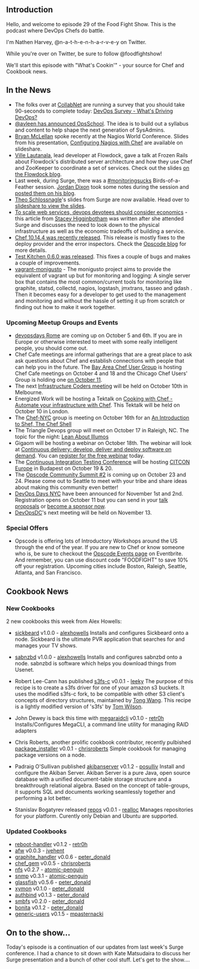 Introduction
------------

Hello, and welcome to episode 29 of the Food Fight Show.  This is the podcast where DevOps Chefs do battle.

I'm Nathen Harvey, @n-a-t-h-e-n-h-a-r-v-e-y on Twitter.

While you're over on Twitter, be sure to follow @foodfightshow!

We'll start this episode with "What's Cookin'" - your source for Chef and Cookbook news.

In the News<a name="news"></a>
-----------
* The folks over at [CollabNet](https://twitter.com/CollabNet) are running a survey that you should take 90-seconds to complete today:  [DevOps Survey - What's Driving DevOps?](https://www.surveymonkey.com/s/DevOps-survey)
* [@avleen has announced OpsSchool](https://twitter.com/avleen/status/250362361309978624).  The idea is to build out a syllabus and content to help shape the next generation of SysAdmins.
* [Bryan McLellan](https://twitter.com/btmspox) spoke recently at the Nagios World Conference.  Slides from his presentation, [Configuring Nagios with Chef](http://www.slideshare.net/btm/using-nagios-with-chef) are available on slideshare.
* [Ville Lautanala](https://twitter.com/lautis), lead developer at Flowdock, gave a talk at Frozen Rails about Flowdock's distributed server architecture and how they use Chef and ZooKeeper to coordinate a set of services.  Check out the slides [on the Flowdock blog](http://blog.flowdock.com/2012/10/01/a-tale-of-a-server-architecture/).
* Last week, during Surge, there was a [#monitoringsucks](https://twitter.com/i/#!/search/?q=%23monitoringsucks) Birds-of-a-Feather session.  [Jordan Dixon](http://twitter.com/obfuscurity) took some notes during the session and [posted them on his blog](http://obfuscurity.com/2012/09/monitoringsucks-bof-at-surge-2012).
* [Theo Schlossnagle](http://twitter.com/postwait)'s slides from Surge are now available.  Head over to [slideshare to view the slides](http://www.slideshare.net/postwait/xtreme-deployment).
* [To scale web services, devops devotees should consider economics](http://gigaom.com/cloud/to-scale-web-services-devops-devotees-should-consider-economics/) - this article from [Stacey Higginbotham](http://gigaom.com/author/shigginbotham/) was written after she attended Surge and discusses the need to look down to the physical infrastructure as well as the economic tradeoffs of building a service.
* [Chef 10.14.4 was recently released](http://www.opscode.com/blog/2012/09/28/chef-10-14-4-released/).  This release is mostly fixes to the deploy provider and the error inspectors.  Check the [Opscode blog](http://www.opscode.com/blog/2012/09/28/chef-10-14-4-released/) for more details.
* [Test Kitchen 0.6.0 was released](http://www.opscode.com/blog/2012/10/02/test-kitchen-0-6-0-released/).  This fixes a couple of bugs and makes a couple of improvements.
* [vagrant-monigusto](https://github.com/monigusto/vagrant-monigusto) - The monigusto project aims to provide the equivalent of vagrant up but for monitoring and logging:  A single server box that contains the most common/current tools for monitoring like graphite, statsd, collectd, nagios, logstash, jmxtrans, tasseo and gdash . Then it becomes easy for a developer to get used to the management and monitoring and without the hassle of setting it up from scratch or finding out how to make it work together.

### Upcoming Meetup Groups and Events

* [devopsdays Rome](http://devopsdays.org/events/2012-italy/) are coming up on October 5 and 6th. If you are in Europe or otherwise interested to meet with some really intelligent people, you should come out.
* Chef Cafe meetings are informal gatherings that are a great place to ask ask questions about Chef and establish connections with people that can help you in the future.  The [Bay Area Chef User Group](http://www.meetup.com/The-Bay-Area-Chef-User-Group/) is hosting Chef Cafe meetings on October 4 and 18 and the Chicago Chef Users' Group is holding one [on October 11](http://www.meetup.com/Chicago-Chef-User-Group/events/84546562).
* The next [Infrastructure Coders meeting](http://www.meetup.com/Infrastructure-Coders/events/75626072/) will be held on October 10th in Melbourne.
* Energized Work will be hosting a Tektalk on [Cooking with Chef - Automate your infrastructure with Chef](http://energizedworktektalk.eventbrite.com/).  This Tektalk will be held on October 10 in London.
* The [Chef-NYC](http://www.meetup.com/Chef-NYC/) group is meeting on October 16th for an [An Introduction to Shef, The Chef Shell](http://www.meetup.com/Chef-NYC/events/82345952/)
* The Triangle Devops group will meet on October 17 in Raleigh, NC.  The topic for the night:  [Lean About Illumos](http://www.meetup.com/Triangle-DevOps/events/82806542/)
* Gigaom will be hosting a webinar on October 18th.  The webinar will look at [Continuous delivery: develop, deliver and deploy software on demand](http://pro.gigaom.com/webinars/opscode-continuous-delivery/).  You can [register for the free webinar](http://pro.gigaom.com/webinars/opscode-continuous-delivery/) today.
* The [Continuous Integration Testing Conference](http://www.citconf.com/) will be hosting [CITCON Europe](http://www.citconf.com/budapest2012/) in Budapest on October 19 & 20.
* The [Opscode Community Summit #2](http://opscode-summit-2012.eventbrite.com/) is coming up on October 23 and 24.  Please come out to Seattle to meet with your tribe and share ideas about making this community even better!
* [DevOps Days NYC](http://devopsdays.org/events/2012-newyork/) have been announced for November 1st and 2nd.  Registration opens on October 11 but you can send in your [talk proposals](http://devopsdays.org/events/2012-newyork/propose) or [become a sponsor now](http://devopsdays.org/events/2012-newyork/sponsor).
* [DevOpsDC](http://www.meetup.com/DevOpsDC/)'s next meeting will be held on November 13.

###  Special Offers

* Opscode is offering lots of Introductory Workshops around the US through the end of the year.  If you are new to Chef or know someone who is, be sure to checkout the [Opscode Events page](http://www.eventbrite.com/org/429733222) on Eventbrite.  And remember, you can use discount code "FOODFIGHT" to save 10% off your registration.  Upcoming cities include Boston, Raleigh, Seattle, Atlanta, and San Francisco.


Cookbook News<a name="cookbooks"></a>
-------------
### New Cookbooks
2 new cookbooks this week from Alex Howells:
* [sickbeard](http://community.opscode.com/cookbooks/sickbeard) v1.0.0 - [alexhowells](http://community.opscode.com/users/alexhowells)
Installs and configures Sickbeard onto a node.  Sickbeard is the ultimate PVR application that searches for and manages your TV shows.
* [sabnzbd](http://community.opscode.com/cookbooks/sabnzbd) v1.0.0 - [alexhowells](http://community.opscode.com/users/alexhowells)
Installs and configures sabnzbd onto a node.  sabnzbd is software which helps you download things from Usenet.

* Robert Lee-Cann has published [s3fs-c](http://community.opscode.com/cookbooks/s3fs-c) v0.0.1 - [leeky](http://community.opscode.com/users/leeky)
The purpose of this recipe is to create a s3fs driver for one of your amazon s3 buckets. It uses the modified s3fs-c fork, to be compatible with other S3 client's concepts of directory structures, maintained by [Tong Wang](https://github.com/tongwang).  This recipe is a lightly modified version of 's3fs' by [Tom Wilson](https://github.com/twilson63).
* John Dewey is back this time with [megaraidcli](http://community.opscode.com/cookbooks/megaraidcli) v0.1.0 - [retr0h](http://community.opscode.com/users/retr0h)
Installs/Configures MegaCLI, a command line utility for managing RAID adapters
* Chris Roberts, another prolific cookbook contributor, recently pulbished [package_installer](http://community.opscode.com/cookbooks/package_installer) v0.0.1 - [chrisroberts](http://community.opscode.com/users/chrisroberts)
Simple cookbook for managing package versions on a node.
* Padraig O'Sullivan published [akibanserver](http://community.opscode.com/cookbooks/akibanserver) v0.1.2 - [posulliv](http://community.opscode.com/users/posulliv)
Install and configure the Akiban Server.  Akiban Server is a pure Java, open source database with a unified document-table storage structure and a breakthrough relational algebra. Based on the concept of table-groups, it supports SQL and documents working seamlessly together and performing a lot better.
* Stanislav Bogatyrev released [repos](http://community.opscode.com/cookbooks/repos) v0.0.1 - [realloc](http://community.opscode.com/users/realloc)
Manages repositories for your platform. Curently only Debian and Ubuntu are supported.

### Updated Cookbooks
* [reboot-handler](http://community.opscode.com/cookbooks/reboot-handler) v0.1.2 - [retr0h](http://community.opscode.com/users/retr0h)
* [afw](http://community.opscode.com/cookbooks/afw) v0.0.3 - [jvehent](http://community.opscode.com/users/jvehent)
* [graphite_handler](http://community.opscode.com/cookbooks/graphite_handler) v0.0.6 - [peter_donald](http://community.opscode.com/users/peter_donald)
* [chef_gem](http://community.opscode.com/cookbooks/chef_gem) v0.0.5 - [chrisroberts](http://community.opscode.com/users/chrisroberts)
* [nfs](http://community.opscode.com/cookbooks/nfs) v0.2.7 - [atomic-penguin](http://community.opscode.com/users/atomic-penguin)
* [snmp](http://community.opscode.com/cookbooks/snmp) v0.3.1 - [atomic-penguin](http://community.opscode.com/users/atomic-penguin)
* [glassfish](http://community.opscode.com/cookbooks/glassfish) v0.5.6 - [peter_donald](http://community.opscode.com/users/peter_donald)
* [xymon](http://community.opscode.com/cookbooks/xymon) v0.1.0 - [peter_donald](http://community.opscode.com/users/peter_donald)
* [authbind](http://community.opscode.com/cookbooks/authbind) v0.1.3 - [peter_donald](http://community.opscode.com/users/peter_donald)
* [smbfs](http://community.opscode.com/cookbooks/smbfs) v0.2.0 - [peter_donald](http://community.opscode.com/users/peter_donald)
* [bonita](http://community.opscode.com/cookbooks/bonita) v0.1.2 - [peter_donald](http://community.opscode.com/users/peter_donald)
* [generic-users](http://community.opscode.com/cookbooks/generic-users) v0.1.5 - [mpasternacki](http://community.opscode.com/users/mpasternacki)

On to the show...
----------------

Today's episode is a continuation of our updates from last week's Surge conference.  I had a chance to sit down with Kate Matsudaira to discuss her Surge presentation and a bunch of other cool stuff.  Let's get to the show....
